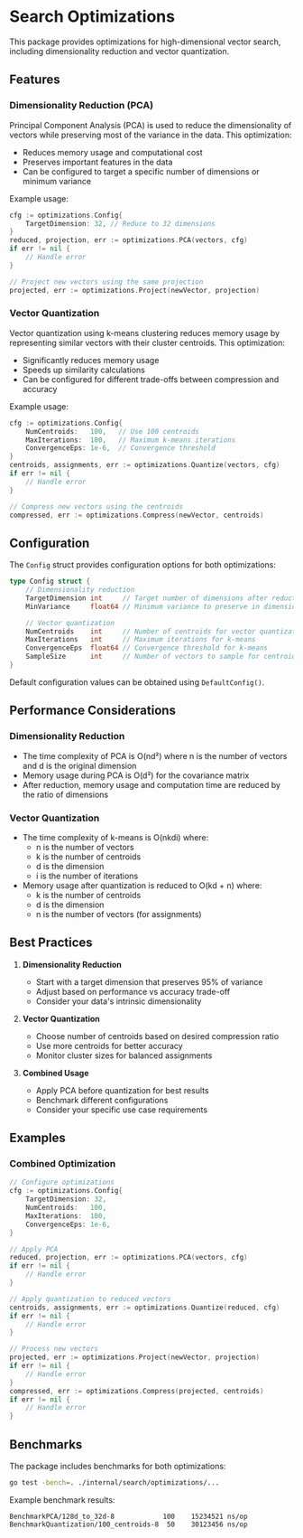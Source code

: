 # Search Optimizations

This package provides optimizations for high-dimensional vector search, including dimensionality reduction and vector quantization.

## Features

### Dimensionality Reduction (PCA)

Principal Component Analysis (PCA) is used to reduce the dimensionality of vectors while preserving most of the variance in the data. This optimization:

- Reduces memory usage and computational cost
- Preserves important features in the data
- Can be configured to target a specific number of dimensions or minimum variance

Example usage:
```go
cfg := optimizations.Config{
    TargetDimension: 32, // Reduce to 32 dimensions
}
reduced, projection, err := optimizations.PCA(vectors, cfg)
if err != nil {
    // Handle error
}

// Project new vectors using the same projection
projected, err := optimizations.Project(newVector, projection)
```

### Vector Quantization

Vector quantization using k-means clustering reduces memory usage by representing similar vectors with their cluster centroids. This optimization:

- Significantly reduces memory usage
- Speeds up similarity calculations
- Can be configured for different trade-offs between compression and accuracy

Example usage:
```go
cfg := optimizations.Config{
    NumCentroids:   100,   // Use 100 centroids
    MaxIterations:  100,   // Maximum k-means iterations
    ConvergenceEps: 1e-6,  // Convergence threshold
}
centroids, assignments, err := optimizations.Quantize(vectors, cfg)
if err != nil {
    // Handle error
}

// Compress new vectors using the centroids
compressed, err := optimizations.Compress(newVector, centroids)
```

## Configuration

The `Config` struct provides configuration options for both optimizations:

```go
type Config struct {
    // Dimensionality reduction
    TargetDimension int     // Target number of dimensions after reduction
    MinVariance     float64 // Minimum variance to preserve in dimensionality reduction

    // Vector quantization
    NumCentroids    int     // Number of centroids for vector quantization
    MaxIterations   int     // Maximum iterations for k-means
    ConvergenceEps  float64 // Convergence threshold for k-means
    SampleSize      int     // Number of vectors to sample for centroid initialization
}
```

Default configuration values can be obtained using `DefaultConfig()`.

## Performance Considerations

### Dimensionality Reduction

- The time complexity of PCA is O(nd²) where n is the number of vectors and d is the original dimension
- Memory usage during PCA is O(d²) for the covariance matrix
- After reduction, memory usage and computation time are reduced by the ratio of dimensions

### Vector Quantization

- The time complexity of k-means is O(nkdi) where:
  - n is the number of vectors
  - k is the number of centroids
  - d is the dimension
  - i is the number of iterations
- Memory usage after quantization is reduced to O(kd + n) where:
  - k is the number of centroids
  - d is the dimension
  - n is the number of vectors (for assignments)

## Best Practices

1. **Dimensionality Reduction**
   - Start with a target dimension that preserves 95% of variance
   - Adjust based on performance vs accuracy trade-off
   - Consider your data's intrinsic dimensionality

2. **Vector Quantization**
   - Choose number of centroids based on desired compression ratio
   - Use more centroids for better accuracy
   - Monitor cluster sizes for balanced assignments

3. **Combined Usage**
   - Apply PCA before quantization for best results
   - Benchmark different configurations
   - Consider your specific use case requirements

## Examples

### Combined Optimization

```go
// Configure optimizations
cfg := optimizations.Config{
    TargetDimension: 32,
    NumCentroids:   100,
    MaxIterations:  100,
    ConvergenceEps: 1e-6,
}

// Apply PCA
reduced, projection, err := optimizations.PCA(vectors, cfg)
if err != nil {
    // Handle error
}

// Apply quantization to reduced vectors
centroids, assignments, err := optimizations.Quantize(reduced, cfg)
if err != nil {
    // Handle error
}

// Process new vectors
projected, err := optimizations.Project(newVector, projection)
if err != nil {
    // Handle error
}
compressed, err := optimizations.Compress(projected, centroids)
if err != nil {
    // Handle error
}
```

## Benchmarks

The package includes benchmarks for both optimizations:

```bash
go test -bench=. ./internal/search/optimizations/...
```

Example benchmark results:
```
BenchmarkPCA/128d_to_32d-8            100    15234521 ns/op
BenchmarkQuantization/100_centroids-8  50    30123456 ns/op
``` 